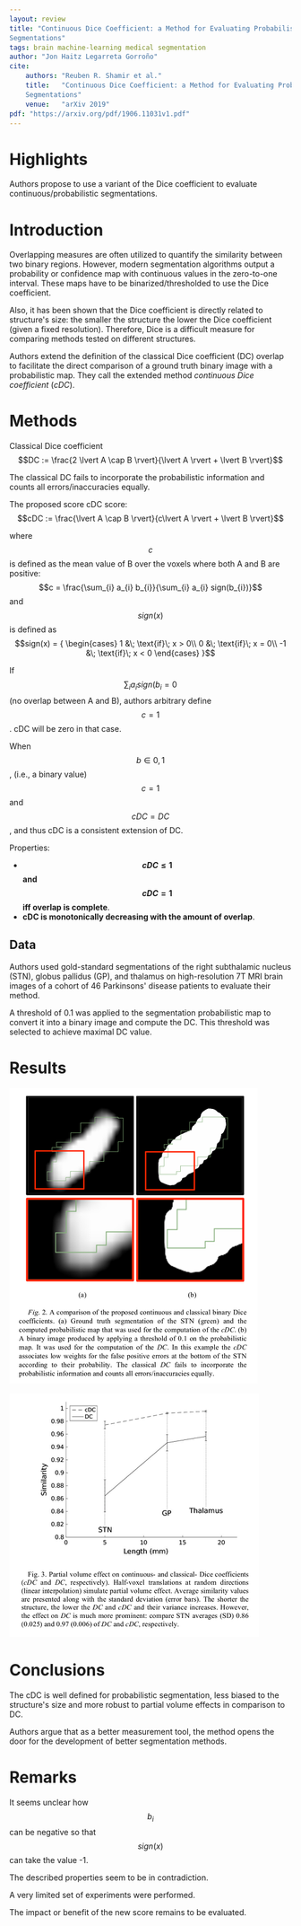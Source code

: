 ```yaml
---
layout: review
title: "Continuous Dice Coefficient: a Method for Evaluating Probabilistic
Segmentations"
tags: brain machine-learning medical segmentation
author: "Jon Haitz Legarreta Gorroño"
cite:
    authors: "Reuben R. Shamir et al."
    title:   "Continuous Dice Coefficient: a Method for Evaluating Probabilistic
    Segmentations"
    venue:   "arXiv 2019"
pdf: "https://arxiv.org/pdf/1906.11031v1.pdf"
---
```



# Highlights

Authors propose to use a variant of the Dice coefficient to evaluate
continuous/probabilistic segmentations.


# Introduction

Overlapping measures are often utilized to quantify the similarity between two
binary regions. However, modern segmentation algorithms output a probability or
confidence map with continuous values in the zero-to-one interval. These maps
have to be binarized/thresholded to use the Dice coefficient.

Also, it has been shown that the Dice coefficient is directly related to
structure's size: the smaller the structure the lower the Dice coefficient
(given a fixed resolution). Therefore, Dice is a difficult measure for comparing
methods tested on different structures.

Authors extend the definition of the classical Dice coefficient (DC) overlap to
facilitate the direct comparison of a ground truth binary image with a
probabilistic map. They call the extended method *continuous Dice coefficient*
(*cDC*).


# Methods

Classical Dice coefficient
$$DC := \frac{2 \lvert A \cap B \rvert}{\lvert A \rvert + \lvert B \rvert}$$

The classical DC fails to incorporate the probabilistic information and counts
all errors/inaccuracies equally.

The proposed score cDC score:
$$cDC := \frac{\lvert A \cap B \rvert}{c\lvert A \rvert + \lvert B \rvert}$$

where $$c$$ is defined as the mean value of B over the voxels where both A and B
are positive:
$$c = \frac{\sum_{i} a_{i} b_{i}}{\sum_{i} a_{i} sign(b_{i})}$$
and $$sign(x)$$ is defined as
$$sign(x) = { \begin{cases} 1  &\; \text{if}\; x > 0\\ 0 &\; \text{if}\; x = 0\\ -1 &\; \text{if}\; x < 0 \end{cases} }$$

If $$\sum_{i} a_{i} sign(b_{i} = 0$$ (no overlap between A and B), authors
arbitrary define $$c = 1$$. cDC will be zero in that case.

When $$ b \in {0,1}$$, (i.e., a binary value) $$c = 1$$ and $$cDC = DC$$, and
thus cDC is a consistent extension of DC.

Properties:
- **$$cDC \leq 1$$ and $$cDC = 1$$ iff overlap is complete**.
- **cDC is monotonically decreasing with the amount of overlap**.


## Data

Authors used gold-standard segmentations of the right subthalamic nucleus (STN),
globus pallidus (GP), and thalamus on high-resolution 7T MRI brain images of a
cohort of 46 Parkinsons' disease patients to evaluate their method.

A threshold of 0.1 was applied to the segmentation probabilistic map to convert
it into a binary image and compute the DC. This threshold was selected to
achieve maximal DC value.


# Results

![](/article/images/ContinuousDiceCoefficient/Results_images.png)

![](/article/images/ContinuousDiceCoefficient/Results_graph.png)


# Conclusions

The cDC is well defined for probabilistic segmentation, less biased to the
structure's size and more robust to partial volume effects in comparison to DC.

Authors argue that as a better measurement tool, the method opens the door for
the development of better segmentation methods.


# Remarks

It seems unclear how $$b_{i}$$ can be negative so that $$sign(x)$$ can take the
value -1.

The described properties seem to be in contradiction.

A very limited set of experiments were performed.

The impact or benefit of the new score remains to be evaluated.
